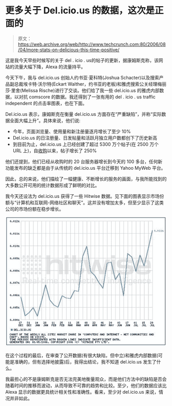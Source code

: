 # 更多关于 Del.icio.us 的数据，这次是正面的

> 原文：<https://web.archive.org/web/http://www.techcrunch.com:80/2006/08/04/more-stats-on-delicious-this-time-positive/>

 [](https://web.archive.org/web/20220818162851/http://del.icio.us/) 这是我今天早些时候写的关于 del . icio . us的帖子的更新，据康姆斯克称，该网站的流量大幅下降，Alexa 的流量持平。

今天下午，我与 del.icio.us 创始人约书亚·夏科特(Joshua Schacter)以及搜索产品副总裁埃卡特·沃尔特(Eckart Walther，约书亚的老板)和雅虎搜索公关经理梅丽莎·里舍(Melissa Rische)进行了交谈。他们给了我一些 del.icio.us 的雅虎内部数据，以对抗 comscore 的数据。我还得到了一张有用的 del . icio . us traffic independent 的点击率图表，也在下面。

Del.icio.us 表示，康姆斯克在衡量 del.icio.us 方面存在“严重缺陷”，并称“实际数据全面大幅上升”。具体来说，他们说:

*   今年，页面浏览量、使用量和新注册量逐月增长了至少 10%
*   Del.icio.us 的日注册量、日发帖量和活跃月独立用户数都创下了历史新高
*   到目前为止，del.icio.us 上已经创建了超过 5300 万个帖子(在 2500 万个 URL 上)，自[收购](https://web.archive.org/web/20220818162851/http://www.beta.techcrunch.com/2005/12/09/yahoo-acquires-delicious/)以来，帖子增长了 250%

他们还提到，他们已经从收购时的 20 台服务器增长到今天的 100 多台，任何新功能发布的缺乏都是由于从传统的 del.icio.us 平台迁移到 Yahoo MyWeb 平台。

因此，总的来说，他们描绘了一幅健康、不断增长的服务的画面，与我所能找到的大多数公开可用的统计数据形成了鲜明的对比。

我今天还设法为 del.icio.us 获得了一些 Hitwise 数据。见下面的图表显示市场份额与“计算机和互联网-网络社区和聊天”。这并没有增加太多，但至少显示了这类公司的市场份额在稳步增长。

![](img/93f407f781d1d03c24a9e7888232a320.png)

在这个过程的最后，在审查了公开数据(有很大缺陷，但中立)和雅虎内部数据(可能是准确的，但有选择地披露)后，我得出结论，我不知道 del.icio.us 发生了什么。

我最担心的不是康姆斯克是否无法完美地衡量观众，而是他们方法中的缺陷是否会随着时间的推移而波动，从而导致不可靠的趋势和比较。至少，他们的数据应该比 Alexa 显示的数据更具统计相关性和准确性。看来，至少对 del.icio.us 来说，情况并非如此。